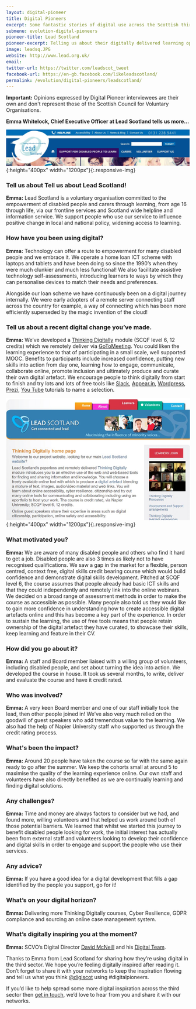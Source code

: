 ```yaml
---
layout: digital-pioneer
title: Digital Pioneers
excerpt: Some fantastic stories of digital use across the Scottish third sector. Read on to be inspired.
submenu: evolution-digital-pioneers
pioneer-title: Lead Scotland
pioneer-excerpt: Telling us about their digitally delivered learning opportunities to help people into employment.
image: leadsq.JPG
website: http://www.lead.org.uk/
email:
twitter-url: https://twitter.com/leadscot_tweet
facebook-url: https://en-gb.facebook.com/likeleadscotland/
permalink: /evolution/digital-pioneers/leadscotland/
---
```

**Important:** Opinions expressed by Digital Pioneer interviewees are their own and don't represent those of the Scottish Council for Voluntary Organisations.

**Emma Whitelock, Chief Executive Officer at Lead Scotland tells us more...**

![Lead Scotland](/images/digital-pioneers/leadscotlandheader.JPG){:height="400px" width="1200px"}{:.responsive-img}

### Tell us about Tell us about Lead Scotland!

**Emma:** Lead Scotland is a voluntary organisation committed to the empowerment of disabled people and carers through learning, from age 16 through life, via our frontline services and Scotland wide helpline and information service.  We support people who use our service to influence positive change in local and national policy, widening access to learning. 

### How have you been using digital?

**Emma:** Technology can offer a route to empowerment for many disabled people and we embrace it. We operate a home loan ICT scheme with laptops and tablets and have been doing so since the 1990’s when they were much clunkier and much less functional! We also facilitate assistive technology self-assessments, introducing learners to ways by which they can personalise devices to match their needs and preferences.  

Alongside our loan scheme we have continuously been on a digital journey internally.  We were early adopters of a remote server connecting staff across the country for example, a way of connecting which has been more efficiently superseded by the magic invention of the cloud! 

### Tell us about a recent digital change you’ve made.

**Emma:** We’ve developed a <a target="_blank" href="http://www.getconnectedandlead.org.uk/show.php?contentid=160">Thinking Digitally</a> module (SCQF level 6, 12 credits) which we remotely deliver via <a target="_blank" href="http://resources.gotomeeting.co.uk/h/">GoToMeeting</a>. You could liken the learning experience to that of participating in a small scale, well supported MOOC. Benefits to participants include increased confidence, putting new skills into action from day one, learning how to engage, communicate, collaborate online, promote inclusion and ultimately produce and curate their own digital artefact.  We encourage people to think digitally from start to finish and try lots and lots of free tools like <a target="_blank" href="https://slack.com/">Slack</a>, <a target="_blank" href="https://appear.in/">Appear.in</a>, <a target="_blank" href="https://wordpress.com/">Wordpress</a>, <a target="_blank" href="https://prezi.com/">Prezi</a>, <a target="_blank" href="https://www.youtube.com/">You Tube</a> tutorials to name a selection.  

![Lead Scotland Thinking Digitally](/images/digital-pioneers/leadscotlandtd.JPG){:height="400px" width="1200px"}{:.responsive-img}

### What motivated you?

**Emma:** We are aware of many disabled people and others who find it hard to get a job.  Disabled people are also 3 times as likely not to have recognised qualifications. We saw a gap in the market for a flexible, person centred, context free, digital skills credit bearing course which would build confidence and demonstrate digital skills development.  Pitched at SCQF level 6, the course assumes that people already had basic ICT skills and that they could independently and remotely link into the online webinars.   
We decided on a broad range of assessment methods in order to make the course as accessible as possible. Many people also told us they would like to gain more confidence in understanding how to create accessible digital artefacts online and this has become a key part of the experience. In order to sustain the learning, the use of free tools means that people retain ownership of the digital artefact they have curated, to showcase their skills, keep learning and feature in their CV. 

### How did you go about it?

**Emma:** A staff and Board member liaised with a willing group of volunteers, including disabled people, and set about turning the idea into action.  We developed the course in house.  It took us several months, to write, deliver and evaluate the course and have it credit rated.

### Who was involved?

**Emma:** A very keen Board member and one of our staff initially took the lead, then other people joined in!  We’ve also very much relied on the goodwill of guest speakers who add tremendous value to the learning. We also had the help of Napier University staff who supported us through the credit rating process. 

### What's been the impact?

**Emma:** Around 20 people have taken the course so far with the same again ready to go after the summer.  We keep the cohorts small at around 5 to maximise the quality of the learning experience online.  Our own staff and volunteers have also directly benefited as we are continually learning and finding digital solutions.   

### Any challenges?

**Emma:** Time and money are always factors to consider but we had, and found more, willing volunteers and that helped us work around both of those potential barriers.  We learned that whilst we started this journey to benefit disabled people looking for work, the initial interest has actually been from external staff and volunteers looking to develop their confidence and digital skills in order to engage and support the people who use their services. 

### Any advice?

**Emma:** If you have a good idea for a digital development that fills a gap identified by the people you support, go for it! 

### What’s on your digital horizon?

**Emma:** Delivering more Thinking Digitally courses, Cyber Resilience, GDPR compliance and sourcing an online case management system.

### What’s digitally inspiring you at the moment?

**Emma:** SCVO’s Digital Director <a target="_blank" href="https://twitter.com/david_mcneill">David McNeill</a> and his <a target="_blank" href="https://digital.scvo.org.uk/about/">Digital Team</a>. 

Thanks to Emma from Lead Scotland for sharing how they’re using digital in the third sector.  We hope you’re feeling digitally inspired after reading it.  Don’t forget to share it with your networks to keep the inspiration flowing and tell us what you think <a href="https://twitter.com/digiscot?ref_src=twsrc%5Egoogle%7Ctwcamp%5Eserp%7Ctwgr%5Eauthor" target="_blank">@digiscot</a> using #digitalpioneers.

If you’d like to help spread some more digital inspiration across the third sector then <a href="mailto:onedigital@scvo.org.uk">get in touch</a>, we’d love to hear from you and share it with our networks.


